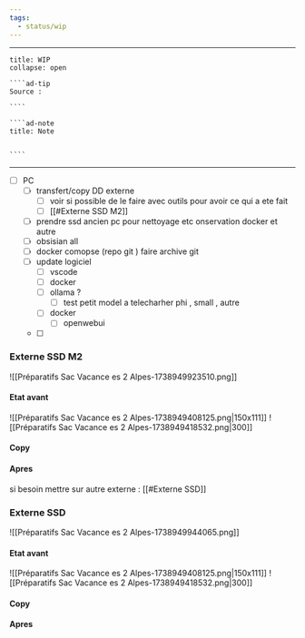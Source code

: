 ```yaml
---
tags:
  - status/wip
---
```


---
 
``````ad-example
title: WIP 
collapse: open

````ad-tip
Source : 

````

````ad-note
title: Note
 

````

``````

---

- [ ] PC 
	- [ ] transfert/copy  DD externe 
		- [ ] voir si possible de le faire avec outils pour avoir ce qui a ete fait 
		- [ ] [[#Externe  SSD M2]]
	- [ ] prendre ssd ancien pc pour nettoyage etc onservation docker et autre 
	- [ ] obsisian all 
	- [ ] docker comopse (repo git ) faire archive git 
	- [ ] update logiciel 
		- [ ] vscode
		- [ ] docker 
		- [ ] ollama ? 
			- [ ] test petit model a telecharher phi , small , autre
		- [ ] docker 
			- [ ] openwebui
	- [ ] 


### Externe  SSD M2
![[Préparatifs Sac Vacance es 2 Alpes-1738949923510.png]]
#### Etat avant 
![[Préparatifs Sac Vacance es 2 Alpes-1738949408125.png|150x111]] ![[Préparatifs Sac Vacance es 2 Alpes-1738949418532.png|300]]

#### Copy

#### Apres 

si besoin mettre sur autre externe : [[#Externe SSD]]

### Externe  SSD
![[Préparatifs Sac Vacance es 2 Alpes-1738949944065.png]]
#### Etat avant 
![[Préparatifs Sac Vacance es 2 Alpes-1738949408125.png|150x111]] ![[Préparatifs Sac Vacance es 2 Alpes-1738949418532.png|300]]

#### Copy

#### Apres 
